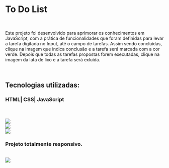 <h1>To Do List</h1>
<br>
<p>Este projeto foi desenvolvido para aprimorar os conhecimentos em JavaScript, com a prática de funcionalidades que foram definidas para levar a tarefa digitada no Input, até o campo de tarefas. 
  Assim sendo concluídas, clique na imagem que indica conclusão e a tarefa será marcada com a cor verde. Depois que todas as tarefas propostas forem executadas, clique na imagem da lata de lixo e a tarefa será exluída.
</p>
<br>
<h2>Tecnologias utilizadas:</h2>
<h3>HTML| CSS| JavaScript</h3>
<br>
<br>
<img src="https://github.com/LumaXavier12/To-Do-List/blob/main/assets/To-Do-List.png?raw=true">
<br>
<img src="https://github.com/LumaXavier12/To-Do-List/blob/main/assets/Tarefas-today.png?raw=true">
<br>
<img src="https://github.com/LumaXavier12/To-Do-List/blob/main/assets/chek-tarefas.png?raw=true">
<br>
<h3>Projeto totalmente responsivo.</h3>
<br>
<img src="https://github.com/LumaXavier12/To-Do-List/blob/main/assets/Responsive-list.png.png?raw=true">
